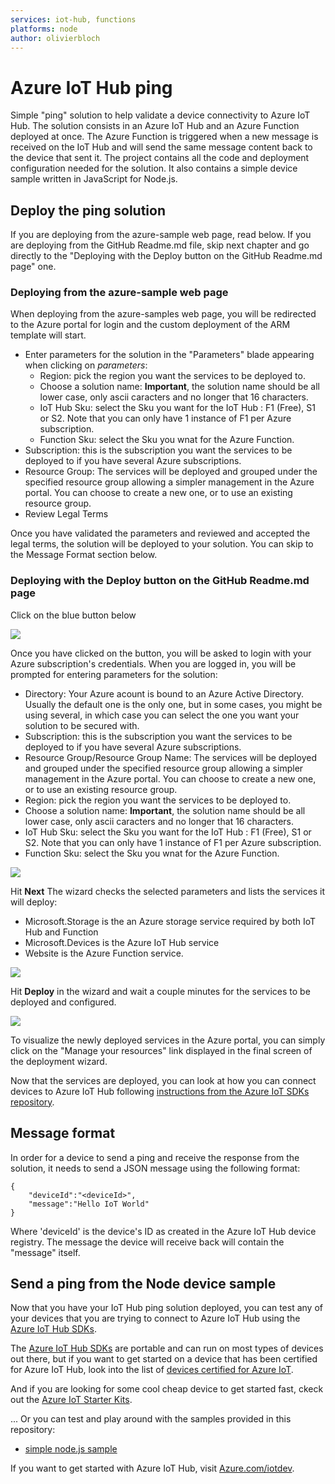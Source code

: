 ```yaml
---
services: iot-hub, functions
platforms: node
author: olivierbloch
---
```


# Azure IoT Hub ping #
Simple "ping" solution to help validate a device connectivity to Azure IoT Hub.
The solution consists in an Azure IoT Hub and an Azure Function deployed at once. The Azure Function is triggered when a new message is received on the IoT Hub and will send the same message content back to the device that sent it.
The project contains all the code and deployment configuration needed for the solution.
It also contains a simple device sample written in JavaScript for Node.js.

## Deploy the ping solution ##

If you are deploying from the azure-sample web page, read below. If you are deploying from the GitHub Readme.md file, skip next chapter and go directly to the "Deploying with the Deploy button on the GitHub Readme.md page" one.

### Deploying from the azure-sample web page ###

When deploying from the azure-samples web page, you will be redirected to the Azure portal for login and the custom deployment of the ARM template will start.

  - Enter parameters for the solution in the "Parameters" blade appearing when clicking on *parameters*:
    - Region: pick the region you want the services to be deployed to.
    - Choose a solution name: **Important**, the solution name should be all lower case, only ascii caracters and no longer that 16 characters.
    - IoT Hub Sku: select the Sku you want for the IoT Hub : F1 (Free), S1 or S2. Note that you can only have 1 instance of F1 per Azure subscription.
    - Function Sku: select the Sku you wnat for the Azure Function.
  - Subscription: this is the subscription you want the services to be deployed to if you have several Azure subscriptions.
  - Resource Group: The services will be deployed and grouped under the specified resource group allowing a simpler management in the Azure portal. You can choose to create a new one, or to use  an existing resource group.
  - Review Legal Terms

Once you have validated the parameters and reviewed and accepted the legal terms, the solution will be deployed to your solution. You can skip to the Message Format section below. 

### Deploying with the Deploy button on the GitHub Readme.md page ###

Click on the blue button below

<a href="https://azuredeploy.net/" target="_blank">
    <img src="http://azuredeploy.net/deploybutton.png"/>
</a>

Once you have clicked on the button, you will be asked to login with your Azure subscription's credentials.
When you are logged in, you will be prompted for entering parameters for the solution:
  - Directory: Your Azure acount is bound to an Azure Active Directory. Usually the default one is the only one, but in some cases, you might be using several, in which case you can select the one you want your solution to be secured with.
  - Subscription: this is the subscription you want the services to be deployed to if you have several Azure subscriptions.
  - Resource Group/Resource Group Name: The services will be deployed and grouped under the specified resource group allowing a simpler management in the Azure portal. You can choose to create a new one, or to use  an existing resource group.
  - Region: pick the region you want the services to be deployed to.
  - Choose a solution name: **Important**, the solution name should be all lower case, only ascii caracters and no longer that 16 characters.
  - IoT Hub Sku: select the Sku you want for the IoT Hub : F1 (Free), S1 or S2. Note that you can only have 1 instance of F1 per Azure subscription.
  - Function Sku: select the Sku you wnat for the Azure Function.


![][1]

Hit **Next**
The wizard checks the selected parameters and lists the services it will deploy:
  - Microsoft.Storage is the an Azure storage service required by both IoT Hub and Function
  - Microsoft.Devices is the Azure IoT Hub service
  - Website is the Azure Function service.  

![][3]

Hit **Deploy** in the wizard and wait a couple minutes for the services to be deployed and configured.

![][2]

To visualize the newly deployed services in the Azure portal, you can simply click on the "Manage your resources" link displayed in the final screen of the deployment wizard.

Now that the services are deployed, you can look at how you can connect devices to Azure IoT Hub following [instructions from the Azure IoT SDKs repository][manageazureiothub].

## Message format ##

In order for a device to send a ping and receive the response from the solution, it needs to send a JSON message using the following format:

  ```
  {
      "deviceId":"<deviceId>",
      "message":"Hello IoT World"
  }
  ```
Where 'deviceId' is the device's ID as created in the Azure IoT Hub device registry. 
The message the device will receive back will contain the "message" itself.

## Send a ping from the Node device sample ##

Now that you have your IoT Hub ping solution deployed, you can test any of your devices that you are trying to connect to Azure IoT Hub using the [Azure IoT Hub SDKs][azureiotsdks].

The [Azure IoT Hub SDKs][azureiotsdks] are portable and can run on most types of devices out there, but if you want to get started on a device that has been certified for Azure IoT Hub, look into the list of [devices certified for Azure IoT][azureiotcertified].

And if you are looking for some cool cheap device to get started fast, ckeck out the [Azure IoT Starter Kits][azureiotstarterkits].

... Or you can test and play around with the samples provided in this repository:

  - [simple node.js sample](devicesample/node/README.md)
  

If you want to get started with Azure IoT Hub, visit [Azure.com/iotdev](http://azure.com/iotdev).

[1]:media/azuredeploy1.png
[2]:media/azuredeploy2.png
[3]:media/azuredeploy3.png
[manageazureiothub]:https://github.com/Azure/azure-iot-sdks/blob/master/doc/manage_iot_hub.md
[azureiotsdks]:https://github.com/Azure/azure-iot-sdks
[azureiotstarterkits]:https://azure.microsoft.com/develop/iot/starter-kits/
[azureiotcertified]:https://azure.microsoft.com/en-us/marketplace/certified-iot-partners/